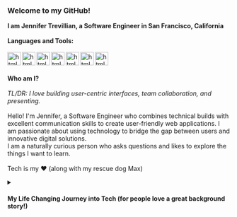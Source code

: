 ### Welcome to my GitHub!
**I am Jennifer Trevillian, a Software Engineer in San Francisco, California** 
\
\
**Languages and Tools:**
\
\
<img align="left" alt="html" width="30px" style="padding-right-10px;" src="https://cdn.jsdelivr.net/gh/devicons/devicon/icons/html5/html5-original.svg" />
<img align="left" alt="html" width="30px" style="padding-right-10px;" src="https://cdn.jsdelivr.net/gh/devicons/devicon/icons/css3/css3-original.svg" />
<img align="left" alt="html" width="30px" style="padding-right-10px;" src="https://cdn.jsdelivr.net/gh/devicons/devicon/icons/javascript/javascript-original.svg" />
<img align="left" alt="html" width="30px" style="padding-right-10px;" src="https://cdn.jsdelivr.net/gh/devicons/devicon/icons/react/react-original.svg" />
<img align="left" alt="html" width="30px" style="padding-right-10px;" src="https://cdn.jsdelivr.net/gh/devicons/devicon/icons/jest/jest-plain.svg" />
<img align="left" alt="html" width="30px" style="padding-right-10px;" src="https://cdn.jsdelivr.net/gh/devicons/devicon/icons/github/github-original.svg" />
<img align="left" alt="html" width="30px" style="padding-right-10px;" src="https://cdn.jsdelivr.net/gh/devicons/devicon/icons/canva/canva-original.svg" />
\
\
\
**Who am I?**
\
\
*TL/DR: I love building user-centric interfaces, team collaboration, and presenting.* 
\
\
Hello! I'm Jennifer, a Software Engineer who combines technical builds with excellent communication skills 
to create user-friendly web applications. I am passionate about using technology to bridge the gap 
between users and innovative digital solutions. 
\
I am a naturally curious person who asks questions and likes to explore the things I want to learn.   
\
Tech is my ❤️  (along with my rescue dog Max) 
<details>
  <summary><h4>My Life Changing Journey into Tech  (for people love a great background story!)</h4></summary>
  I was a Registered Dental Assistant who worked my way up through every role in the dental office to General Manager. 
  
  I was responsible for multiple locations for an oral surgery practice. I also owned and operated my own incorporated small businesses. 
  
  
  During the pandemic I decided to take a leap of faith and bet on myself. While I loved dentristry (I still do) I also love
  bulding things, breaking them, and rebuilding them to understand how it works. Data was something I leveraged in my Dental roles 
  so I decided to explore Data by completing the Google Data Analytics Professional Certification. After, I joined Codecademy
  to learn SQL and Python. I moved on to HTML and that is when I learned I was one of the chosen few for the Apprenticeship Pathway Program 
  partnership with Anita B and Intuit. 
  
  The apprenticeship was split into two parts: the learning phase and the apprenticeship phase. In the first half, the learning phase, 
  I worked hard to earn my full stack Tech Degree (Javascript, Node, React, Express, SQL) from Treehouse. For the apprenticeship phase 
  I was thrilled to be placed on Prediction Service Team (AI/ML) as a Front End Engineer. Through this experience I learned best practices 
  during sprints while honing my skills in software development, testing, and end of sprint code review presentations/demonstrations. 
  This reinforced the importance of teamwork, effective communication, and adaptability in a fast-paced development environment. 
  Within my short time with Intuit, I earned two awards: Customer Obsession and Courage. 
   
  I love creating user centric web applications, knowing I am helping others. I enjoy design - not merely for asthetics but for the intentional 
  functionality written into the code working hard behind the scenes. I continue self-guided learning every day - reinforcing and strengthening my skills. 
  
  When I look back at who I was a year ago when I first started to who I am today? 
  
  I have come a long way.
  
  I am so excited for where my tech journey leads next. 
  
